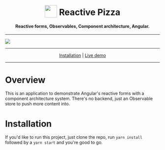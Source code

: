 <h1 align="center">
<img width="40" valign="bottom" src="https://angular.io/resources/images/logos/angular/angular.svg">
Reactive Pizza
</h1>
<h4 align="center">Reactive forms, Observables, Component architecture, Angular.</h4>

---

<a href="https://ultimateangular.com" target="_blank"><img src="https://ultimateangular.com/assets/img/banner.jpg"></a>

---

<div align="center" markdown="1">
<a href="#installation">Installation</a> |
<a href="https://toddmotto.com/reactive-pizza/">Live demo</a>
</div>

---

# Overview

This is an application to demonstrate Angular's reactive forms with a component architecture system. There's no backend, just an Observable store to push more content into.

# Installation

If you'd like to run this project, just clone the repo, run `yarn install` followed by a `yarn start` and you're good to go.